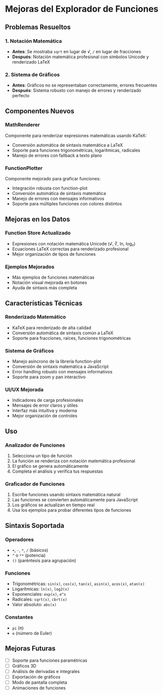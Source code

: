 # Mejoras del Explorador de Funciones

## Problemas Resueltos

### 1. Notación Matemática
- **Antes**: Se mostraba `sqrt` en lugar de √, `/` en lugar de fracciones
- **Después**: Notación matemática profesional con símbolos Unicode y renderizado LaTeX

### 2. Sistema de Gráficos
- **Antes**: Gráficos no se representaban correctamente, errores frecuentes
- **Después**: Sistema robusto con manejo de errores y renderizado perfecto

## Componentes Nuevos

### MathRenderer
Componente para renderizar expresiones matemáticas usando KaTeX:
- Conversión automática de sintaxis matemática a LaTeX
- Soporte para funciones trigonométricas, logarítmicas, radicales
- Manejo de errores con fallback a texto plano

### FunctionPlotter
Componente mejorado para graficar funciones:
- Integración robusta con function-plot
- Conversión automática de sintaxis matemática
- Manejo de errores con mensajes informativos
- Soporte para múltiples funciones con colores distintos

## Mejoras en los Datos

### Function Store Actualizado
- Expresiones con notación matemática Unicode (√, ∛, ln, log₂)
- Ecuaciones LaTeX correctas para renderizado profesional
- Mejor organización de tipos de funciones

### Ejemplos Mejorados
- Más ejemplos de funciones matemáticas
- Notación visual mejorada en botones
- Ayuda de sintaxis más completa

## Características Técnicas

### Renderizado Matemático
- KaTeX para renderizado de alta calidad
- Conversión automática de sintaxis común a LaTeX
- Soporte para fracciones, raíces, funciones trigonométricas

### Sistema de Gráficos
- Manejo asíncrono de la librería function-plot
- Conversión de sintaxis matemática a JavaScript
- Error handling robusto con mensajes informativos
- Soporte para zoom y pan interactivo

### UI/UX Mejorada
- Indicadores de carga profesionales
- Mensajes de error claros y útiles
- Interfaz más intuitiva y moderna
- Mejor organización de controles

## Uso

### Analizador de Funciones
1. Selecciona un tipo de función
2. La función se renderiza con notación matemática profesional
3. El gráfico se genera automáticamente
4. Completa el análisis y verifica tus respuestas

### Graficador de Funciones
1. Escribe funciones usando sintaxis matemática natural
2. Las funciones se convierten automáticamente para JavaScript
3. Los gráficos se actualizan en tiempo real
4. Usa los ejemplos para probar diferentes tipos de funciones

## Sintaxis Soportada

### Operadores
- `+`, `-`, `*`, `/` (básicos)
- `^` o `**` (potencia)
- `()` (paréntesis para agrupación)

### Funciones
- Trigonométricas: `sin(x)`, `cos(x)`, `tan(x)`, `asin(x)`, `acos(x)`, `atan(x)`
- Logarítmicas: `ln(x)`, `log2(x)`
- Exponenciales: `exp(x)`, `e^x`
- Radicales: `sqrt(x)`, `cbrt(x)`
- Valor absoluto: `abs(x)`

### Constantes
- `pi` (π)
- `e` (número de Euler)

## Mejoras Futuras

- [ ] Soporte para funciones paramétricas
- [ ] Gráficos 3D
- [ ] Análisis de derivadas e integrales
- [ ] Exportación de gráficos
- [ ] Modo de pantalla completa
- [ ] Animaciones de funciones
